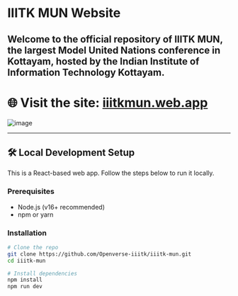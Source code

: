 # IIITK MUN Website

## Welcome to the official repository of **IIITK MUN**, the largest Model United Nations conference in Kottayam, hosted by the Indian Institute of Information Technology Kottayam.
# 🌐 Visit the site: [iiitkmun.web.app](https://iiitkmun.web.app)

![image](https://github.com/user-attachments/assets/52f71c7f-9f93-438e-8153-5c1add72104c)


---

## 🛠️ Local Development Setup

This is a React-based web app. Follow the steps below to run it locally.

### Prerequisites

- Node.js (v16+ recommended)
- npm or yarn

### Installation

```bash
# Clone the repo
git clone https://github.com/Openverse-iiitk/iiitk-mun.git
cd iiitk-mun
```

```bash
# Install dependencies
npm install
npm run dev
```




